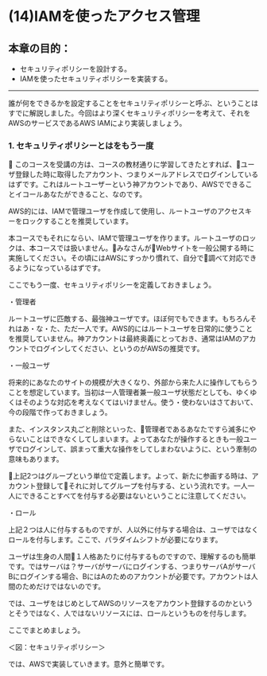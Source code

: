 # (14)IAMを使ったアクセス管理 

## 本章の目的：

- セキュリティポリシーを設計する。
- IAMを使ったセキュリティポリシーを実装する。

***

誰が何をできるかを設定することをセキュリティポリシーと呼ぶ、ということはすでに解説しました。今回はより深くセキュリティポリシーを考えて、それをAWSのサービスであるAWS IAMにより実装しましょう。

### 1. セキュリティポリシーとはをもう一度

このコースを受講の方は、コースの教材通りに学習してきたとすれば、ユーザ登録した時に取得したアカウント、つまりメールアドレスでログインしているはずです。これはルートユーザーという神アカウントであり、AWSでできることイコールあなたができること、なのです。

AWS的には、IAMで管理ユーザを作成して使用し、ルートユーザのアクセスキーをロックすることを推奨しています。

本コースでもそれにならい、IAMで管理ユーザを作ります。ルートユーザのロックは、本コースでは扱いません。みなさんがWebサイトを一般公開する時に実施してください。その頃にはAWSにすっかり慣れて、自分で調べて対応できるようになっているはずです。

ここでもう一度、セキュリティポリシーを定義しておきましょう。

・管理者

ルートユーザに匹敵する、最強神ユーザです。ほぼ何でもできます。もちろんそれはあ・な・た、ただ一人です。AWS的にはルートユーザを日常的に使うことを推奨していません。神アカウントは最終奥義にとっておき、通常はIAMのアカウントでログインしてください、というのがAWSの推奨です。

・一般ユーザ

将来的にあなたのサイトの規模が大きくなり、外部から来た人に操作してもらうことを想定しています。当初は一人管理者兼一般ユーザ状態だとしても、ゆくゆくはそのような対応を考えなくてはいけません。使う・使わないはさておいて、今の段階で作っておきましょう。

また、インスタンス丸ごと削除といった、管理者であるあなたですら滅多にやらないことはできなくしてしまいます。よってあなたが操作するときも一般ユーザでログインして、誤まって重大な操作をしてしまわないように、という牽制の意味もあります。

上記2つはグループという単位で定義します。よって、新たに参画する時は、アカウント登録してそれに対してグループを付与する、という流れです。一人一人にできることすべてを付与する必要はないということに注意してください。

・ロール

上記２つは人に付与するものですが、人以外に付与する場合は、ユーザではなくロールを付与します。ここで、パラダイムシフトが必要になります。

ユーザは生身の人間１人格あたりに付与するものですので、理解するのも簡単です。ではサーバは？サーバがサーバにログインする、つまりサーバAがサーバBにログインする場合、BにはAのためのアカウントが必要です。アカウントは人間のためだけではないのです。

では、ユーザをはじめとしてAWSのリソースをアカウント登録するのかというとそうではなく、人ではないリソースには、ロールというものを付与します。

ここでまとめましょう。

＜図：セキュリティポリシー＞

では、AWSで実装していきます。意外と簡単です。















